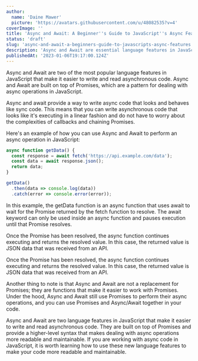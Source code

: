 ```yaml
---
author:
  name: 'Daine Mawer'
  picture: 'https://avatars.githubusercontent.com/u/48082535?v=4'
coverImage: ''
title: 'Async and Await: A Beginner''s Guide to JavaScript''s Async Features'
status: 'draft'
slug: 'async-and-await-a-beginners-guide-to-javascripts-async-features'
description: 'Async and Await are essential language features in JavaScript that make it easier to write and read async code. Built on top of Promises, Async and Await provide a higher-level syntax for handling async operations in a synchronous manner. Learn how to use Async and Await to improve the readability and maintainability of your async code and avoid callback hell.'
publishedAt: '2023-01-06T19:17:00.124Z'
---
```


Async and Await are two of the most popular language features in JavaScript that make it easier to write and read asynchronous code. Async and Await are built on top of Promises, which are a pattern for dealing with async operations in JavaScript.

Async and await provide a way to write async code that looks and behaves like sync code. This means that you can write asynchronous code that looks like it's executing in a linear fashion and do not have to worry about the complexities of callbacks and chaining Promises.

Here's an example of how you can use Async and Await to perform an async operation in JavaScript:

```javascript
async function getData() {
  const response = await fetch('https://api.example.com/data');
  const data = await response.json();
  return data;
}

getData()
  .then(data => console.log(data))
  .catch(error => console.error(error));
```

In this example, the getData function is an async function that uses await to wait for the Promise returned by the fetch function to resolve. The await keyword can only be used inside an async function and pauses execution until that Promise resolves.

Once the Promise has been resolved, the async function continues executing and returns the resolved value. In this case, the returned value is JSON data that was received from an API.

Once the Promise has been resolved, the async function continues executing and returns the resolved value. In this case, the returned value is JSON data that was received from an API.

Another thing to note is that Async and Await are not a replacement for Promises; they are functions that make it easier to work with Promises. Under the hood, Async and Await still use Promises to perform their async operations, and you can use Promises and Async/Await together in your code.

Async and Await are two language features in JavaScript that make it easier to write and read asynchronous code. They are built on top of Promises and provide a higher-level syntax that makes dealing with async operations more readable and maintainable. If you are working with async code in JavaScript, it is worth learning how to use these new language features to make your code more readable and maintainable.

